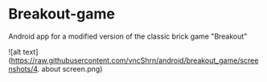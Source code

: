 # Breakout-game
Android app for a modified version of the classic brick game "Breakout"


![alt text](https://raw.githubusercontent.com/vncShrn/android/breakout_game/screenshots/4. about screen.png)

